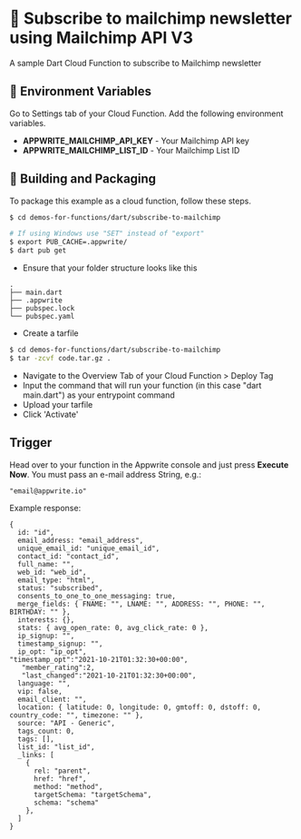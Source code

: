 # 📧 Subscribe to mailchimp newsletter using Mailchimp API V3

A sample Dart Cloud Function to subscribe to Mailchimp newsletter

## 📝 Environment Variables

Go to Settings tab of your Cloud Function. Add the following environment variables.

- **APPWRITE_MAILCHIMP_API_KEY** - Your Mailchimp API key
- **APPWRITE_MAILCHIMP_LIST_ID** - Your Mailchimp List ID

## 🚀 Building and Packaging

To package this example as a cloud function, follow these steps.

```bash
$ cd demos-for-functions/dart/subscribe-to-mailchimp

# If using Windows use "SET" instead of "export"
$ export PUB_CACHE=.appwrite/
$ dart pub get
```

- Ensure that your folder structure looks like this

```
.
├── main.dart
├── .appwrite
├── pubspec.lock
└── pubspec.yaml
```

- Create a tarfile

```bash
$ cd demos-for-functions/dart/subscribe-to-mailchimp
$ tar -zcvf code.tar.gz .
```

- Navigate to the Overview Tab of your Cloud Function > Deploy Tag
- Input the command that will run your function (in this case "dart main.dart") as your entrypoint command
- Upload your tarfile
- Click 'Activate'

## Trigger

Head over to your function in the Appwrite console and just press **Execute Now**.
You must pass an e-mail address String, e.g.:

```
"email@appwrite.io"
```

Example response:

```
{
  id: "id",
  email_address: "email_address",
  unique_email_id: "unique_email_id",
  contact_id: "contact_id",
  full_name: "",
  web_id: "web_id",
  email_type: "html",
  status: "subscribed",
  consents_to_one_to_one_messaging: true,
  merge_fields: { FNAME: "", LNAME: "", ADDRESS: "", PHONE: "", BIRTHDAY: "" },
  interests: {},
  stats: { avg_open_rate: 0, avg_click_rate: 0 },
  ip_signup: "",
  timestamp_signup: "",
  ip_opt: "ip_opt",
"timestamp_opt":"2021-10-21T01:32:30+00:00",
   "member_rating":2,
   "last_changed":"2021-10-21T01:32:30+00:00",
  language: "",
  vip: false,
  email_client: "",
  location: { latitude: 0, longitude: 0, gmtoff: 0, dstoff: 0, country_code: "", timezone: "" },
  source: "API - Generic",
  tags_count: 0,
  tags: [],
  list_id: "list_id",
  _links: [
    {
      rel: "parent",
      href: "href",
      method: "method",
      targetSchema: "targetSchema",
      schema: "schema"
    },
  ]
}
```
